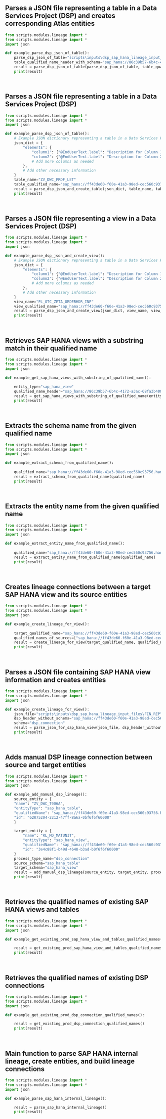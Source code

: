 ## Parses a JSON file representing a table in a Data Services Project (DSP) and creates corresponding Atlas entities

```python
from scripts.modules.lineage import *
from scripts.modules.lineage import *
import json

def example_parse_dsp_json_of_table():
    parse_dsp_json_of_table="scripts\inputs\dsp_sap_hana_lineage_input_files\FIN_REP\FIN_REP_Tables\SAP.TIME.M_TIME_DIMENSION_TDAY.json"
    table_qualified_name_header_with_schema="sap_hana://86c39b57-6b4c-4172-a3ac-68fa3b408270.hana.prod-us10.hanacloud.ondemand.com/databases/H00/tables"
    result = parse_dsp_json_of_table(parse_dsp_json_of_table, table_qualified_name_header_with_schema)
    print(result)
```
<br />

## Parses a JSON file representing a table in a Data Services Project (DSP) 

```python
from scripts.modules.lineage import *
from scripts.modules.lineage import *
import json

def example_parse_dsp_json_of_table():
    # Example JSON dictionary representing a table in a Data Services Project (DSP)
    json_dict = {
        "elements": {
            "column1": {"@EndUserText.label": "Description for Column 1"},
            "column2": {"@EndUserText.label": "Description for Column 2"},
            # Add more columns as needed
        },
        # Add other necessary information
    }
    table_name="ZV_DWC_PRDF_LET"
    table_qualified_name="sap_hana://ff43de60-f60e-41a3-98ed-cec560c93756.hana.prod-us10.hanacloud.ondemand.com/databases/H00/schemas/MD_STG/tables/ZV_DWC_PRDF_LET"
    result = parse_dsp_json_and_create_table(json_dict, table_name, table_qualified_name)
    print(result)
```
<br />

## Parses a JSON file representing a view in a Data Services Project (DSP)

```python
from scripts.modules.lineage import *
from scripts.modules.lineage import *
import json

def example_parse_dsp_json_and_create_view():
    # Example JSON dictionary representing a table in a Data Services Project (DSP)
    json_dict = {
        "elements": {
            "column1": {"@EndUserText.label": "Description for Column 1"},
            "column2": {"@EndUserText.label": "Description for Column 2"},
            # Add more columns as needed
        },
        # Add other necessary information
    }
    view_name="PL_OTC_ZETA_ORDERHDR_INF"
    view_qualified_name="sap_hana://ff43de60-f60e-41a3-98ed-cec560c93756.hana.prod-us10.hanacloud.ondemand.com/databases/H00/schemas/TD_STG/views/PL_OTC_ZETA_ORDERHDR_INF"
    result = parse_dsp_json_and_create_view(json_dict, view_name, view_qualified_name)
    print(result)
```
<br />

## Retrieves SAP HANA views with a substring match in their qualified name

```python
from scripts.modules.lineage import *
from scripts.modules.lineage import *
import json

def example_get_sap_hana_views_with_substring_of_qualified_name():
    
    entity_type="sap_hana_view"
    qualified_name_header="sap_hana://86c39b57-6b4c-4172-a3ac-68fa3b408270.hana.prod-us10.hanacloud.ondemand.com/databases/H00/tables"
    result = get_sap_hana_views_with_substring_of_qualified_name(entity_type, qualified_name_header)
    print(result)
```
<br />

## Extracts the schema name from the given qualified name

```python
from scripts.modules.lineage import *
from scripts.modules.lineage import *
import json

def example_extract_schema_from_qualified_name():
    
    qualified_name="sap_hana://ff43de60-f60e-41a3-98ed-cec560c93756.hana.prod-us10.hanacloud.ondemand.com/databases/H00/schemas/TD_STG/views/PL_OTC_ZETA_ORDERHDR_INF"
    result = extract_schema_from_qualified_name(qualified_name)
    print(result)
```
<br />

## Extracts the entity name from the given qualified name

```python
from scripts.modules.lineage import *
from scripts.modules.lineage import *
import json

def example_extract_entity_name_from_qualified_name():
    
    qualified_name="sap_hana://ff43de60-f60e-41a3-98ed-cec560c93756.hana.prod-us10.hanacloud.ondemand.com/databases/H00/schemas/TD_STG/views/PL_OTC_ZETA_ORDERHDR_INF"
    result = extract_entity_name_from_qualified_name(qualified_name)
    print(result)
```
<br />

## Creates lineage connections between a target SAP HANA view and its source entities

```python
from scripts.modules.lineage import *
from scripts.modules.lineage import *
import json

def example_create_lineage_for_view():
    
    target_qualified_name="sap_hana://ff43de60-f60e-41a3-98ed-cec560c93756.hana.prod-us10.hanacloud.ondemand.com/databases/H00/schemas/TD_STG/views/PL_OTC_ZETA_ORDERHDR_INF"
    qualified_names_of_sources=["sap_hana://ff43de60-f60e-41a3-98ed-cec560c93756.hana.prod-us10.hanacloud.ondemand.com/databases/H00/schemas/SAP/views/TIME","sap_hana://ff43de60-f60e-41a3-98ed-cec560c93756.hana.prod-us10.hanacloud.ondemand.com/databases/H00/schemas/MD_STG/tables/ZV_DWC_T006A"]
    result = create_lineage_for_view(target_qualified_name, qualified_names_of_sources)
    print(result)
```
<br />

## Parses a JSON file containing SAP HANA view information and creates entities

```python
from scripts.modules.lineage import *
from scripts.modules.lineage import *
import json

def example_create_lineage_for_view():
    json_file="scripts\inputs\dsp_sap_hana_lineage_input_files\FIN_REP\FIN_REP_Tables\SAP.TIME.M_TIME_DIMENSION_TDAY.json"
    dsp_header_without_schema="sap_hana://ff43de60-f60e-41a3-98ed-cec560c93756.hana.prod-us10.hanacloud.ondemand.com/databases/H00/schemas/"
    schema="dsp_connection"
    result = parse_json_for_sap_hana_view(json_file, dsp_header_without_schema, schema)
    print(result)
```
<br />

## Adds manual DSP lineage connection between source and target entities

```python
from scripts.modules.lineage import *
from scripts.modules.lineage import *
import json

def example_add_manual_dsp_lineage():
    source_entity = {
    "name": "ZV_DWC_T006A",
    "entityType": "sap_hana_table",
    "qualifiedName": "sap_hana://ff43de60-f60e-41a3-98ed-cec560c93756.hana.prod-us10.hanacloud.ondemand.com/databases/H00/schemas/MD_STG/tables/ZV_DWC_T006A",
    "id": "62075204-2212-47ff-8a6a-0bf6f6f60000"
    }

    target_entity = {
        "name": "RL_MD_MATUNIT",
        "entityType": "sap_hana_view",
        "qualifiedName": "sap_hana://ff43de60-f60e-41a3-98ed-cec560c93756.hana.prod-us10.hanacloud.ondemand.com/databases/H00/schemas/OTC_REP/views/RL_MD_MATUNIT",
        "id": "3e4c88f1-b49d-4648-b3ad-b0f6f6f60000"
    }
    process_type_name="dsp_connection"
    source_schema="sap_hana_table"
    target_schema="sap_hana_view"
    result = add_manual_dsp_lineage(source_entity, target_entity, process_type_name,source_schema, target_schema)
    print(result)
```
<br />

## Retrieves the qualified names of existing SAP HANA views and tables

```python
from scripts.modules.lineage import *
from scripts.modules.lineage import *
import json

def example_get_existing_prod_sap_hana_view_and_tables_qualified_names():

    result = get_existing_prod_sap_hana_view_and_tables_qualified_names()
    print(result)
```
<br />

## Retrieves the qualified names of existing DSP connections

```python
from scripts.modules.lineage import *
from scripts.modules.lineage import *
import json

def example_get_existing_prod_dsp_connection_qualified_names():

    result = get_existing_prod_dsp_connection_qualified_names()
    print(result)
```
<br />

## Main function to parse SAP HANA internal lineage, create entities, and build lineage connections

```python
from scripts.modules.lineage import *
from scripts.modules.lineage import *
import json

def example_parse_sap_hana_internal_lineage():

    result = parse_sap_hana_internal_lineage()
    print(result)
```
<br />